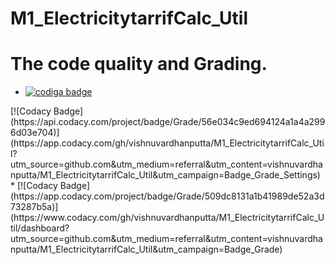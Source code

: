 # M1_ElectricitytarrifCalc_Util
# The code quality and Grading.
* <a href="https://app.codiga.io/public/user/github/vishnuvardhanputta">
   <img src="https://api.codiga.io/public/badge/user/github/vishnuvardhanputta?style=light" alt="codiga badge" />
</a>
[![Codacy Badge](https://api.codacy.com/project/badge/Grade/56e034c9ed694124a1a4a2996d03e704)](https://app.codacy.com/gh/vishnuvardhanputta/M1_ElectricitytarrifCalc_Util?utm_source=github.com&utm_medium=referral&utm_content=vishnuvardhanputta/M1_ElectricitytarrifCalc_Util&utm_campaign=Badge_Grade_Settings)
* [![Codacy Badge](https://app.codacy.com/project/badge/Grade/509dc8131a1b41989de52a3d73287b5a)](https://www.codacy.com/gh/vishnuvardhanputta/M1_ElectricitytarrifCalc_Util/dashboard?utm_source=github.com&amp;utm_medium=referral&amp;utm_content=vishnuvardhanputta/M1_ElectricitytarrifCalc_Util&amp;utm_campaign=Badge_Grade)